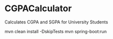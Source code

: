 # CGPACalculator
Calculates CGPA and SGPA for University Students

mvn clean install -DskipTests
mvn spring-boot:run